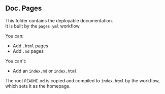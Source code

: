 ## Doc. Pages

This folder contains the deployable documentation.   
It is built by the `pages.yml` workflow.

You can:

- Add `.html` pages
- Add `.md` pages

You can't:

- Add an `index.md` or `index.html`

The root `README.md` is copied and compiled to `index.html` by the workflow,
which sets it as the homepage.
